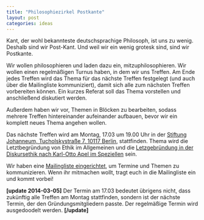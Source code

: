 ```yaml
---
title: "Philosophiezirkel Postkante"
layout: post
categories: ideas
---
```

Kant, der wohl bekannteste deutschsprachige Philosoph, ist uns zu wenig. Deshalb sind wir Post-Kant. Und weil wir ein wenig grotesk sind, sind wir Postkante.

Wir wollen philosophieren und laden dazu ein, mitzuphilosophieren. Wir wollen einen regelmäßigen Turnus haben, in dem wir uns Treffen. Am Ende jedes Treffen wird das Thema für das nächste Treffen festgelegt (und auch über die Mailingliste kommuniziert), damit sich alle zum nächsten Treffen vorbereiten können. Ein kurzes Referat soll das Thema vorstellen und anschließend diskutiert werden.

Außerdem haben wir vor, Themen in Blöcken zu bearbeiten, sodass mehrere Treffen hintereinander aufeinander aufbauen, bevor wir ein komplett neues Thema angehen wollen.

Das nächste Treffen wird am Montag, 17.03 um 19.00 Uhr in der <a href="http://www.openstreetmap.org/node/1552075806">Stiftung Johanneum, Tucholskystraße 7, 10117 Berlin</a>, stattfinden. Thema wird die Letztbegründung von Ethik im Allgemeinen und die <a href="https://de.wikipedia.org/wiki/Karl-Otto_Apel#Letztbegr.C3.BCndung">Letzgebründung in der Diskursethik nach Karl-Otto Apel im Speziellen</a> sein.

Wir haben eine <a href="http://groups.google.com/group/postkante/subscribe">Mailingliste eingerichtet</a>, um Termine und Themen zu kommunizieren. Wenn ihr mitmachen wollt, tragt euch in die Mailingliste ein und kommt vorbei!

<b>\[update 2014-03-05\]</b>
Der Termin am 17.03 bedeutet übrigens nicht, dass zukünftig alle Treffen am Montag stattfinden, sondern ist der nächste Termin, der den Gründungsmitgliedern passte. Der regelmäßige Termin wird ausgedoodelt werden.
<b>\[/update\]</b>
